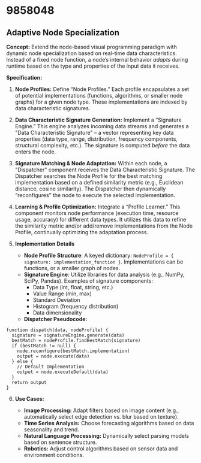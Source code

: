 # 9858048

## Adaptive Node Specialization

**Concept:** Extend the node-based visual programming paradigm with dynamic node specialization based on real-time data characteristics. Instead of a fixed node function, a node’s internal behavior *adapts* during runtime based on the type and properties of the input data it receives.

**Specification:**

1.  **Node Profiles:** Define “Node Profiles.” Each profile encapsulates a set of potential implementations (functions, algorithms, or smaller node graphs) for a given node type.  These implementations are indexed by data characteristic signatures.

2.  **Data Characteristic Signature Generation:** Implement a “Signature Engine.” This engine analyzes incoming data streams and generates a "Data Characteristic Signature" – a vector representing key data properties (data type, range, distribution, frequency components, structural complexity, etc.). The signature is computed *before* the data enters the node.

3.  **Signature Matching & Node Adaptation:** Within each node, a "Dispatcher" component receives the Data Characteristic Signature. The Dispatcher searches the Node Profile for the best matching implementation based on a defined similarity metric (e.g., Euclidean distance, cosine similarity). The Dispatcher then dynamically “reconfigures” the node to execute the selected implementation.

4.  **Learning & Profile Optimization:** Integrate a “Profile Learner.” This component monitors node performance (execution time, resource usage, accuracy) for different data types. It utilizes this data to refine the similarity metric and/or add/remove implementations from the Node Profile, continually optimizing the adaptation process.

5. **Implementation Details**

   *   **Node Profile Structure**: A keyed dictionary: `NodeProfile = { signature: implementation_function }`. Implementations can be functions, or a smaller graph of nodes.
   *   **Signature Engine**: Utilize libraries for data analysis (e.g., NumPy, SciPy, Pandas).  Examples of signature components:
        *   Data Type (int, float, string, etc.)
        *   Value Range (min, max)
        *   Standard Deviation
        *   Histogram (frequency distribution)
        *   Data dimensionality
   *   **Dispatcher Pseudocode:**

```pseudocode
function dispatch(data, nodeProfile) {
  signature = signatureEngine.generate(data)
  bestMatch = nodeProfile.findBestMatch(signature)
  if (bestMatch != null) {
    node.reconfigure(bestMatch.implementation)
    output = node.execute(data)
  } else {
    // Default Implementation
    output = node.executeDefault(data)
  }
  return output
}
```

6.  **Use Cases:**

    *   **Image Processing:** Adapt filters based on image content (e.g., automatically select edge detection vs. blur based on texture).
    *   **Time Series Analysis:** Choose forecasting algorithms based on data seasonality and trend.
    *   **Natural Language Processing:** Dynamically select parsing models based on sentence structure.
    *   **Robotics:** Adjust control algorithms based on sensor data and environment conditions.